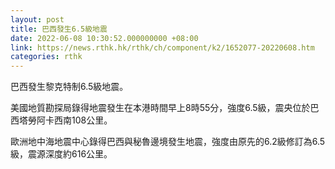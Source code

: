 ```yaml
---
layout: post
title: 巴西發生6.5級地震
date: 2022-06-08 10:30:52.000000000 +08:00
link: https://news.rthk.hk/rthk/ch/component/k2/1652077-20220608.htm
categories: rthk
---
```


巴西發生黎克特制6.5級地震。

美國地質勘探局錄得地震發生在本港時間早上8時55分，強度6.5級，震央位於巴西塔勞阿卡西南108公里。

歐洲地中海地震中心錄得巴西與秘魯邊境發生地震，強度由原先的6.2級修訂為6.5級，震源深度約616公里。
